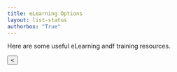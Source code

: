```yaml
---
title: eLearning Options
layout: list-status
authorbox: "True"
---
```

<link rel="stylesheet" href="/mbaggett/css/portals.css">
<body>

<p>Here are some useful eLearning andf training resources.</p>

  <div class="body-container">
    <div class="pagination" id="pagination">
      <button id="prevPage">&lt;</button>
    </div>
    <div id="gallery"></div>
  </div>
<script src="portals.js"></script>
</body>